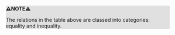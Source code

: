 <div style="margin:2em; background-color: #e0e0e0;">

<strong>⚠️NOTE️️️⚠️</strong>

The relations in the table above are classed into categories: equality and inequality.
</div>

